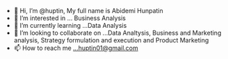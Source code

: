 - 👋 Hi, I’m @huptin, My full name is Abidemi Hunpatin
- 👀 I’m interested in ... Business Analysis
- 🌱 I’m currently learning ...Data Analysis
- 💞️ I’m looking to collaborate on ...Data Analtysis, Business and Marketing analysis, Strategy formulation and execution and Product Marketing
- 📫 How to reach me ...huptin01@gmail.com

<!---
huptin/huptin is a ✨ special ✨ repository because its `README.md` (this file) appears on your GitHub profile.
You can click the Preview link to take a look at your changes.
--->
